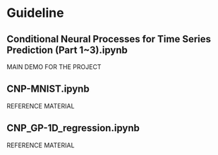 # Guideline
## Conditional Neural Processes for Time Series Prediction (Part 1~3).ipynb
MAIN DEMO FOR THE PROJECT
## CNP-MNIST.ipynb
REFERENCE MATERIAL
## CNP_GP-1D_regression.ipynb
REFERENCE MATERIAL
